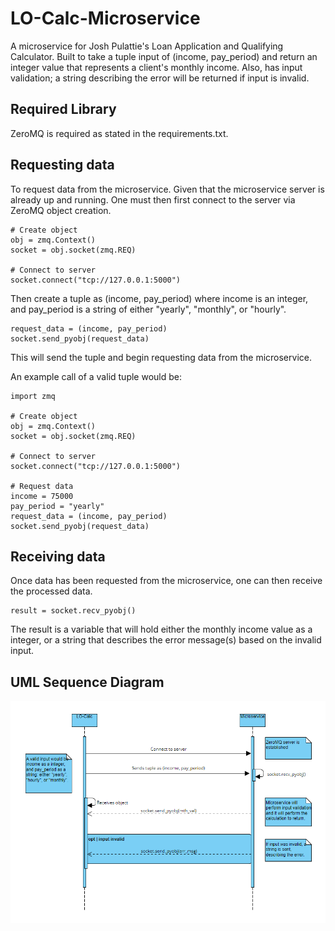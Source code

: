 # LO-Calc-Microservice
A microservice for Josh Pulattie's Loan Application and Qualifying Calculator. Built to take a tuple input of (income, pay_period) and return an integer value that represents a client's monthly income. Also, has input validation; a string describing the error will be returned if input is invalid.

## Required Library
ZeroMQ is required as stated in the requirements.txt.

## Requesting data
To request data from the microservice. Given that the microservice server is already up and running. One must then first connect to the server via ZeroMQ object creation.
```
# Create object
obj = zmq.Context()
socket = obj.socket(zmq.REQ)

# Connect to server
socket.connect("tcp://127.0.0.1:5000")
```
Then create a tuple as (income, pay_period) where income is an integer, and pay_period is a string of either "yearly", "monthly", or "hourly". 
```
request_data = (income, pay_period)
socket.send_pyobj(request_data)
```
This will send the tuple and begin requesting data from the microservice.

An example call of a valid tuple would be:
```
import zmq

# Create object
obj = zmq.Context()
socket = obj.socket(zmq.REQ)

# Connect to server
socket.connect("tcp://127.0.0.1:5000")

# Request data
income = 75000
pay_period = "yearly"
request_data = (income, pay_period)
socket.send_pyobj(request_data)
```

## Receiving data
Once data has been requested from the microservice, one can then receive the processed data. 
```
result = socket.recv_pyobj()
```
The result is a variable that will hold either the monthly income value as a integer, or a string that describes the error message(s) based on the invalid input.

## UML Sequence Diagram
![UML Diagram](./UML.png)
